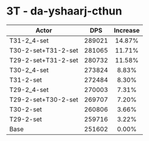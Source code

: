 # 3T - da-yshaarj-cthun
| Actor | DPS | Increase |
|---|:---:|:---:|
|T31-2_4-set|289021|14.87%|
|T30-2-set+T31-2-set|281065|11.71%|
|T29-2-set+T31-2-set|280732|11.58%|
|T30-2_4-set|273824|8.83%|
|T31-2-set|272484|8.30%|
|T29-2_4-set|270003|7.31%|
|T29-2-set+T30-2-set|269707|7.20%|
|T30-2-set|260806|3.66%|
|T29-2-set|259716|3.22%|
|Base|251602|0.00%|
